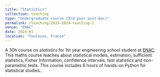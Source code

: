 ```yaml
---
title: "Statistics"
collection: teaching
type: "Undergraduate course (3rd year post-bac)"
permalink: /teaching/2023-2024-teaching-2
venue: "ENAC"
date: 2024-01
location: "Toulouse, France"
---
```


A 30h course on _statistics_ for 1st year engineering school student at [ENAC](https://enac.fr/). This maths course teaches about statistical models, estimation, sufficient statistics, Fisher Information, confidence intervals, test statistics and non-parametric tests. This course includes 6 hours of hands-on Python for statistical studies..
